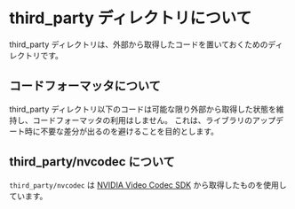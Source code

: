 # third_party ディレクトリについて

third_party ディレクトリは、外部から取得したコードを置いておくためのディレクトリです。

## コードフォーマッタについて

third_party ディレクトリ以下のコードは可能な限り外部から取得した状態を維持し、コードフォーマッタの利用はしません。
これは、ライブラリのアップデート時に不要な差分が出るのを避けることを目的とします。

## third_party/nvcodec について

`third_party/nvcodec` は [NVIDIA Video Codec SDK](https://developer.nvidia.com/video-codec-sdk) から取得したものを使用しています。
